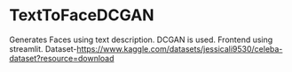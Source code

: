 # TextToFaceDCGAN
Generates Faces using text description.
DCGAN is used.
Frontend using streamlit.
Dataset-https://www.kaggle.com/datasets/jessicali9530/celeba-dataset?resource=download
